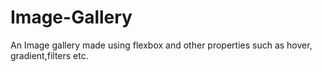 # Image-Gallery
An Image gallery made using flexbox and other properties such as hover, gradient,filters etc.
